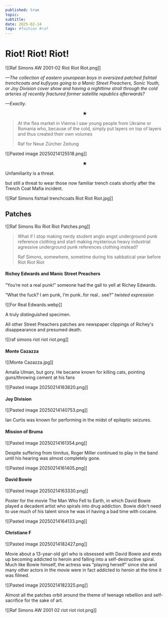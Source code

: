 ```yaml
---
published: true
topic: 
subtitle: 
date: 2025-02-14
tags: #fashion #raf
---
```

# Riot! Riot! Riot!

![[Raf Simons AW 2001-02 Riot Riot Riot.png]]

_—The collection of eastern youropean boys in oversized patched fishtail trenchcoats and kufiyyas going to a Manic Street Preachers, Sonic Youth, or Joy Division cover show and having a nighttime stroll through the cold arteries of recently fractured former satellite republics afterwards?_

_—Exaclty._

<center>★</center>

> At the flea market in Vienna I saw young people from Ukraine or Romania who, because of the cold, simply put layers on top of layers and thus created their own volumes 
> 
> Raf for Neue Zürcher Zeitung

![[Pasted image 20250214125518.png]]

<center>★</center>

Unfamiliarity is a threat.

but still a threat to wear those now familiar trench coats shortly after the Trench Coat Mafia incident.

![[Raf Simons fishtail trenchcoats Riot Riot Riot.jpg]]

## Patches

![[Raf Simons Rio Riot Riot Patches.png]]

> What if I stop making nerdy student anglo angst underground punk reference clothing and start making mysterious heavy industrial agressive underground punk references clothing instead?
> 
> Raf Simons, somewhere, sometime during his sabbatical year before Riot Riot Riot

#### Richey Edwards and Manic Street Preachers

“You’re not a real punk!” someone had the gall to yell at Richey Edwards. 

“What the fuck? I am punk, I’m punk..for real.. see?” _twisted expression_ 

![[For Real Edwards.webp]] 

A truly distinguished specimen.

All other Street Preachers patches are newspaper clippings of Richey's disappearance and presumed death.

![[raf simons riot riot riot.png]]

#### Monte Cazazza

![[Monte Cazazza.jpg]]

Amalia Ulman, but gory. He became known for killing cats, pointing guns/throwing cement at his fans

![[Pasted image 20250214163820.png]]

#### Joy Division

![[Pasted image 20250214140753.png]]

Ian Curtis was known for performing in the midst of epileptic seizures.

#### Mission of Bruma

![[Pasted image 20250214161354.png]]

Despite suffering from tinnitus, Roger Miller continued to play in the band until his hearing was almost completely gone.

![[Pasted image 20250214161405.png]]

#### David Bowie

![[Pasted image 20250214163330.png]]

Poster for the movie The Man Who Fell to Earth, in which David Bowie played a decadent artist who spirals into drug addiction. Bowie didn't need to use much of his talent since he was irl having a bad time with cocaine.

![[Pasted image 20250214164133.png]]

#### Christiane F

![[Pasted image 20250214182427.png]]

Movie about a 13-year-old girl who is obsessed with David Bowie and ends up becoming addicted to heroin and falling into a self-destructive spiral. Much like Bowie himself, the actress was “playing herself” since she and many other actors in the movie were in fact addicted to heroin at the time it was filmed.

![[Pasted image 20250214182325.png]]

Almost all the patches orbit around the theme of teenage rebellion and self-sacrifice for the sake of art.

![[Raf Simons AW 2001 02 riot riot riot.png]]